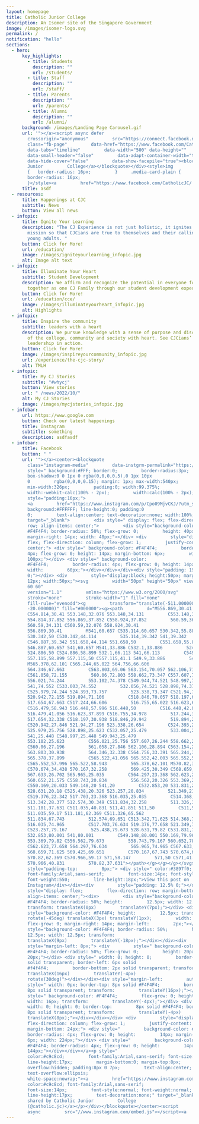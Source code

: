 ```yaml
---
layout: homepage
title: Catholic Junior College
description: An Isomer site of the Singapore Government
image: /images/isomer-logo.svg
permalink: /
notification: "hello"
sections:
  - hero:
      key_highlights:
        - title: Students
          description: ""
          url: /students/
        - title: Staff
          description: ""
          url: /staff/
        - title: Parents
          description: ""
          url: /parents/
        - title: Alumni
          description: ""
          url: /alumni/
      background: /images/Landing Page Carousel.gif
      url: '"></a><script async defer
        crossorigin="anonymous"         src="https://connect.facebook.net/en_GB/sdk.js#xfbml=1&version=v16.0"         nonce="wi61oHEa"></script><div
        class="fb-page"         data-href="https://www.facebook.com/CatholicJC/"
        data-tabs="timeline"         data-width="500" data-height=""
        data-small-header="false"         data-adapt-container-width="true"
        data-hide-cover="false"         data-show-facepile="true"><blockquote         cite="https://www.facebook.com/CatholicJC/"         class="fb-xfbml-parse-ignore"><a         href="https://www.facebook.com/CatholicJC/">Catholic
        Junior         College</a></blockquote></div><style>img
        {   border-radius: 16px;         }     .media-card-plain {
        border-radius: 16px;
        }</style><a         href="https://www.facebook.com/CatholicJC/'
      title: asdf
  - resources:
      title: Happenings at CJC
      subtitle: News
      button: View all news
  - infopic:
      title: Ignite Your Learning
      description: "The CJ Experience is not just holistic, it ignites a sense of
        mission so that CJCians are true to themselves and their calling as
        young adults. "
      button: Click for More!
      url: /education/
      image: /images/igniteyourlearning_infopic.jpg
      alt: Image alt text
  - infopic:
      title: Illuminate Your Heart
      subtitle: Student Development
      description: We affirm and recognize the potential in everyone for growth
        together as one CJ Family through our student development experiences.
      button: Click for More!
      url: /education/cce/
      image: /images/illuminateyourheart_infopic.jpg
      alt: Highlights
  - infopic:
      title: Inspire the community
      subtitle: leaders with a heart
      description: We pursue knowledge with a sense of purpose and discern the needs
        of the college, community and society with heart. See CJCians’ servant
        leadership in action.
      button: Click for More!
      image: /images/inspireyourcommunity_infopic.jpg
      url: /experience/the-cjc-story/
      alt: TMLH
  - infopic:
      title: My CJ Stories
      subtitle: "#whycj"
      button: View stories
      url: " /news/2022/10/"
      alt: My CJ Stories
      image: /images/mycjstories_infopic.jpg
  - infobar:
      url: https://www.google.com
      button: Check our latest happenings
      title: Instagram
      subtitle: something
      description: asdfasdf
  - infobar:
      title: Facebook
      button: " "
      url: '"></a><center><blockquote
        class="instagram-media"         data-instgrm-permalink="https://www.instagram.com/p/Cpo09MjvCKJ/?utm_source=ig_embed&amp;utm_campaign=loading"         data-instgrm-version="14"
        style=" background:#FFF; border:0;         border-radius:3px;
        box-shadow:0 0 1px 0 rgba(0,0,0,0.5),0 1px 10px
        0         rgba(0,0,0,0.15); margin: 1px; max-width:540px;
        min-width:326px;         padding:0; width:99.375%;
        width:-webkit-calc(100% - 2px);         width:calc(100% - 2px);"><div
        style="padding:16px;">
        <a         href="https://www.instagram.com/p/Cpo09MjvCKJ/?utm_source=ig_embed&amp;utm_campaign=loading"         style="
        background:#FFFFFF; line-height:0; padding:0
        0;         text-align:center; text-decoration:none; width:100%;"
        target="_blank">         <div style=" display: flex; flex-direction:
        row; align-items: center;">         <div style="background-color:
        #F4F4F4; border-radius: 50%; flex-grow: 0;         height: 40px;
        margin-right: 14px; width: 40px;"></div> <div         style="display:
        flex; flex-direction: column; flex-grow: 1;         justify-content:
        center;"> <div style=" background-color: #F4F4F4;         border-radius:
        4px; flex-grow: 0; height: 14px; margin-bottom: 6px;         width:
        100px;"></div> <div style=" background-color:
        #F4F4F4;         border-radius: 4px; flex-grow: 0; height: 14px;
        width:         60px;"></div></div></div><div style="padding: 19%
        0;"></div> <div         style="display:block; height:50px; margin:0 auto
        12px; width:50px;"><svg         width="50px" height="50px" viewBox="0 0
        60 60"
        version="1.1"         xmlns="https://www.w3.org/2000/svg"         xmlns:xlink="https://www.w3.org/1999/xlink"><g
        stroke="none"         stroke-width="1" fill="none"
        fill-rule="evenodd"><g         transform="translate(-511.000000,
        -20.000000)" fill="#000000"><g><path         d="M556.869,30.41
        C554.814,30.41 553.148,32.076 553.148,34.131         C553.148,36.186
        554.814,37.852 556.869,37.852 C558.924,37.852         560.59,36.186
        560.59,34.131 C560.59,32.076 558.924,30.41
        556.869,30.41         M541,60.657 C535.114,60.657 530.342,55.887
        530.342,50 C530.342,44.114         535.114,39.342 541,39.342
        C546.887,39.342 551.658,44.114 551.658,50         C551.658,55.887
        546.887,60.657 541,60.657 M541,33.886 C532.1,33.886         524.886,41.1
        524.886,50 C524.886,58.899 532.1,66.113 541,66.113         C549.9,66.113
        557.115,58.899 557.115,50 C557.115,41.1 549.9,33.886         541,33.886
        M565.378,62.101 C565.244,65.022 564.756,66.606
        564.346,67.663         C563.803,69.06 563.154,70.057 562.106,71.106
        C561.058,72.155         560.06,72.803 558.662,73.347 C557.607,73.757
        556.021,74.244         553.102,74.378 C549.944,74.521 548.997,74.552
        541,74.552 C533.003,74.552         532.056,74.521 528.898,74.378
        C525.979,74.244 524.393,73.757         523.338,73.347 C521.94,72.803
        520.942,72.155 519.894,71.106         C518.846,70.057 518.197,69.06
        517.654,67.663 C517.244,66.606         516.755,65.022 516.623,62.101
        C516.479,58.943 516.448,57.996 516.448,50         C516.448,42.003
        516.479,41.056 516.623,37.899 C516.755,34.978         517.244,33.391
        517.654,32.338 C518.197,30.938 518.846,29.942         519.894,28.894
        C520.942,27.846 521.94,27.196 523.338,26.654         C524.393,26.244
        525.979,25.756 528.898,25.623 C532.057,25.479         533.004,25.448
        541,25.448 C548.997,25.448 549.943,25.479
        553.102,25.623         C556.021,25.756 557.607,26.244 558.662,26.654
        C560.06,27.196         561.058,27.846 562.106,28.894 C563.154,29.942
        563.803,30.938         564.346,32.338 C564.756,33.391 565.244,34.978
        565.378,37.899         C565.522,41.056 565.552,42.003 565.552,50
        C565.552,57.996 565.522,58.943         565.378,62.101 M570.82,37.631
        C570.674,34.438 570.167,32.258         569.425,30.349 C568.659,28.377
        567.633,26.702 565.965,25.035         C564.297,23.368 562.623,22.342
        560.652,21.575 C558.743,20.834         556.562,20.326 553.369,20.18
        C550.169,20.033 549.148,20 541,20         C532.853,20 531.831,20.033
        528.631,20.18 C525.438,20.326 523.257,20.834         521.349,21.575
        C519.376,22.342 517.703,23.368 516.035,25.035         C514.368,26.702
        513.342,28.377 512.574,30.349 C511.834,32.258         511.326,34.438
        511.181,37.631 C511.035,40.831 511,41.851 511,50         C511,58.147
        511.035,59.17 511.181,62.369 C511.326,65.562
        511.834,67.743         512.574,69.651 C513.342,71.625 514.368,73.296
        516.035,74.965         C517.703,76.634 519.376,77.658 521.349,78.425
        C523.257,79.167         525.438,79.673 528.631,79.82 C531.831,79.965
        532.853,80.001 541,80.001         C549.148,80.001 550.169,79.965
        553.369,79.82 C556.562,79.673         558.743,79.167 560.652,78.425
        C562.623,77.658 564.297,76.634         565.965,74.965 C567.633,73.296
        568.659,71.625 569.425,69.651         C570.167,67.743 570.674,65.562
        570.82,62.369 C570.966,59.17 571,58.147         571,50 C571,41.851
        570.966,40.831         570.82,37.631"></path></g></g></g></svg></div><div
        style="padding-top:         8px;"> <div style=" color:#3897f0;
        font-family:Arial,sans-serif;         font-size:14px; font-style:normal;
        font-weight:550;         line-height:18px;">View this post on
        Instagram</div></div><div         style="padding: 12.5% 0;"></div> <div
        style="display: flex;         flex-direction: row; margin-bottom: 14px;
        align-items: center;"><div>         <div style="background-color:
        #F4F4F4; border-radius: 50%; height:         12.5px; width: 12.5px;
        transform: translateX(0px)         translateY(7px);"></div> <div
        style="background-color: #F4F4F4; height:         12.5px; transform:
        rotate(-45deg) translateX(3px) translateY(1px);         width: 12.5px;
        flex-grow: 0; margin-right: 14px; margin-left:         2px;"></div> <div
        style="background-color: #F4F4F4; border-radius: 50%;         height:
        12.5px; width: 12.5px; transform:
        translateX(9px)         translateY(-18px);"></div></div><div
        style="margin-left: 8px;"> <div         style=" background-color:
        #F4F4F4; border-radius: 50%; flex-grow: 0;         height: 20px; width:
        20px;"></div> <div style=" width: 0; height: 0;         border-top: 2px
        solid transparent; border-left: 6px solid
        #f4f4f4;         border-bottom: 2px solid transparent; transform:
        translateX(16px)         translateY(-4px)
        rotate(30deg)"></div></div><div style="margin-left:         auto;"> <div
        style=" width: 0px; border-top: 8px solid #F4F4F4;         border-right:
        8px solid transparent; transform:         translateY(16px);"></div> <div
        style=" background-color: #F4F4F4;         flex-grow: 0; height: 12px;
        width: 16px; transform:         translateY(-4px);"></div> <div style="
        width: 0; height: 0; border-top:         8px solid #F4F4F4; border-left:
        8px solid transparent; transform:         translateY(-4px)
        translateX(8px);"></div></div></div> <div         style="display: flex;
        flex-direction: column; flex-grow: 1;         justify-content: center;
        margin-bottom: 24px;"> <div style="         background-color: #F4F4F4;
        border-radius: 4px; flex-grow: 0; height:         14px; margin-bottom:
        6px; width: 224px;"></div> <div style="         background-color:
        #F4F4F4; border-radius: 4px; flex-grow: 0; height:         14px; width:
        144px;"></div></div></a><p style="
        color:#c9c8cd;         font-family:Arial,sans-serif; font-size:14px;
        line-height:17px;         margin-bottom:0; margin-top:8px;
        overflow:hidden; padding:8px 0 7px;         text-align:center;
        text-overflow:ellipsis;
        white-space:nowrap;"><a         href="https://www.instagram.com/p/Cpo09MjvCKJ/?utm_source=ig_embed&amp;utm_campaign=loading"         style="
        color:#c9c8cd; font-family:Arial,sans-serif;
        font-size:14px;         font-style:normal; font-weight:normal;
        line-height:17px;         text-decoration:none;" target="_blank">A post
        shared by Catholic Junior         College
        (@catholic.jc)</a></p></div></blockquote></center><script
        async         src="//www.instagram.com/embed.js"></script><a         href="https://www.instagram.com/catholic.jc/'
---
```

